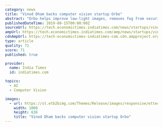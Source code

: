 ```yaml
---
category: news
title: "Vinod Dham backs computer vision startup Orbo"
abstract: "Orbo helps improve low-light images, removes fog from security camera footage and cleans up noise from images captured by drones.Anandi Chandrashekhar | ETtech | August 15, 2019, 05:30 IST Vinod ..."
publishedDateTime: 2019-08-15T00:00:00Z
sourceUrl: https://tech.economictimes.indiatimes.com/news/startups/vinod-dham-backs-computer-vision-startup-orbo/70683791
ampUrl: https://tech.economictimes.indiatimes.com/amp/news/startups/vinod-dham-backs-computer-vision-startup-orbo/70683791
cdnAmpUrl: https://tech-economictimes-indiatimes-com.cdn.ampproject.org/c/s/tech.economictimes.indiatimes.com/amp/news/startups/vinod-dham-backs-computer-vision-startup-orbo/70683791
type: article
quality: 71
score: 71
published: true

provider:
  name: India Times
  id: indiatimes.com

topics:
  - AI
  - Computer Vision

images:
  - url: https://st.etb2bimg.com/Themes/Release/images/responsive/ettech-default-v2.jpg
    width: 1000
    height: 636
    title: "Vinod Dham backs computer vision startup Orbo"
---
```

